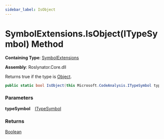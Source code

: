 ```yaml
---
sidebar_label: IsObject
---
```


# SymbolExtensions\.IsObject\(ITypeSymbol\) Method

**Containing Type**: [SymbolExtensions](../index.md)

**Assembly**: Roslynator\.Core\.dll

  
Returns true if the type is [Object](https://docs.microsoft.com/en-us/dotnet/api/system.object)\.

```csharp
public static bool IsObject(this Microsoft.CodeAnalysis.ITypeSymbol typeSymbol)
```

### Parameters

**typeSymbol** &ensp; [ITypeSymbol](https://docs.microsoft.com/en-us/dotnet/api/microsoft.codeanalysis.itypesymbol)

### Returns

[Boolean](https://docs.microsoft.com/en-us/dotnet/api/system.boolean)

